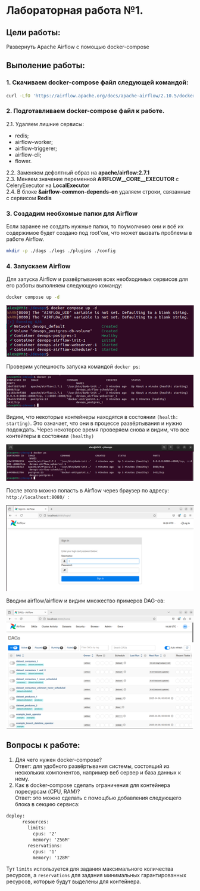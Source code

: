 # Лабораторная работа №1.

## Цели работы:
Развернуть Apache Airflow с помощью docker-compose

## Выполение работы:
### 1. Скачиваем docker-compose файл следующей командой:
```bash
curl -LfO 'https://airflow.apache.org/docs/apache-airflow/2.10.5/docker-compose.yaml'
```
### 2. Подготавливаем docker-compose файл к работе.
2.1. Удаляем лишние сервисы: 

- redis;
- airflow-worker;
- airflow-triggerer;
- airflow-cli;
- flower.

2.2. Заменяем дефолтный образ на **apache/airflow:2.7.1**<br>
2.3. Меняем значение переменной  **AIRFLOW__CORE__EXECUTOR** с CeleryExecutor на **LocalExecutor**<br>
2.4. В блоке **&airflow-common-depends-on** удаляем строки, связанные с сервисом **Redis**

### 3. Создадим необхомые папки для Airflow
Если заранее не создать нужные папки, то поумолчнию они и всё их содержимое будет создано под root'ом, что может вызвать проблемы в работе Airflow.
```bash
mkdir -p ./dags ./logs ./plugins ./config
```

### 4. Запускаем Airflow
Для запуска Airflow и развёртывания всех необходимых сервисов для его работы выполняем следующую команду:
```bash
docker compose up -d
```

![screenshot](img/1.png)

Проверим успешность запуска командой `docker ps`:

![screenshot](img/2.png)

Видим, что некоторые контейнеры находятся в состоянии `(health: starting)`.
Это означает, что они в процессе развёртывания и нужно подождать.
Через некоторое время проверяем снова и видим, что все контейтеры в состоянии `(healthy)`

![screenshot](img/3.png)

После этого можно попасть в Airflow через браузер по адресу: `http://localhost:8080/ `:

![screenshot](img/4.png)

Вводим airflow/airflow и видим множество примеров DAG-ов:

![screenshot](img/5.png)

## Вопросы к работе:
1. Для чего нужен docker-compose?<br>
Ответ: для удобного развёртывания системы, состоящий из нескольких компонентов, например веб сервер и база данных к нему.
2. Как в docker-compose сделать ограничения для контейнера поресурсам (CPU, RAM)?<br>
Ответ: это можно сделать с помощбью добавления следующего блока в секцию сервиса:
```
deploy:
      resources:
        limits:
          cpus: '2'
          memory: '256M'
        reservations:
          cpus: '1'
          memory: '128M'
```

Тут `limits` используется для задания максимального количества ресурсов,
а `reservations` для задания минимальных гарантированных ресурсов, которые будут выделены для контейнера.
